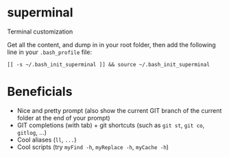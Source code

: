 # superminal
Terminal customization

Get all the content, and dump in in your root folder, then add the following line in your `.bash_profile` file:

```
[[ -s ~/.bash_init_superminal ]] && source ~/.bash_init_superminal
```

# Beneficials
- Nice and pretty prompt (also show the current GIT branch of the current folder at the end of your prompt)
- GIT completions (with tab) + git shortcuts (such as `git st`, `git co`, `gitlog`, ...)
- Cool aliases (`ll`, `...`)
- Cool scripts (try `myFind -h`, `myReplace -h`, `myCache -h`)
